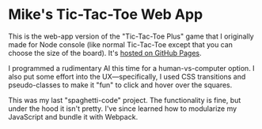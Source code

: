 # Mike's Tic-Tac-Toe Web App

This is the web-app version of the "Tic-Tac-Toe Plus" game that I originally made for Node console (like normal Tic-Tac-Toe except that you can choose the size of the board). It's [hosted on GitHub Pages](https://michaelallenwarner.github.io/TicTacToeWebpage/TicTacToe.html).

I programmed a rudimentary AI this time for a human-vs-computer option. I also put some effort into the UX&mdash;specifically, I used CSS transitions and pseudo-classes to make it "fun" to click and hover over the squares.

This was my last "spaghetti-code" project. The functionality is fine, but under the hood it isn't pretty. I've since learned how to modularize my JavaScript and bundle it with Webpack.